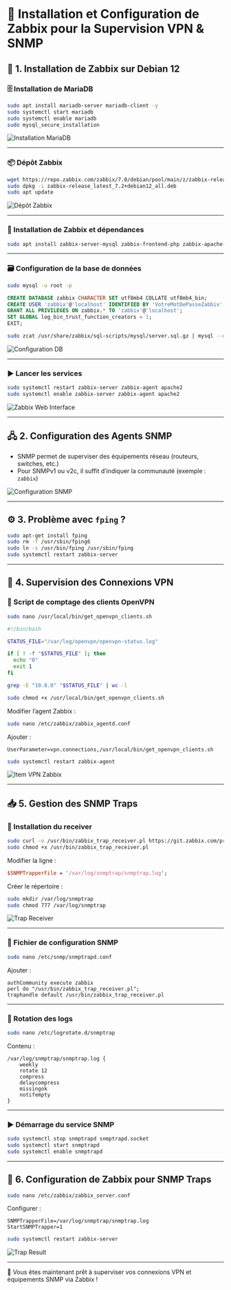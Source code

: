 # 📡 Installation et Configuration de Zabbix pour la Supervision VPN & SNMP

## 🔧 1. Installation de Zabbix sur Debian 12

### 🗄️ Installation de MariaDB

```bash
sudo apt install mariadb-server mariadb-client -y
sudo systemctl start mariadb
sudo systemctl enable mariadb
sudo mysql_secure_installation
```

![Installation MariaDB](URL_IMAGE_INSTALL_MARIADB)

---

### 📦 Dépôt Zabbix

```bash
wget https://repo.zabbix.com/zabbix/7.0/debian/pool/main/z/zabbix-release/zabbix-release_latest_7.2+debian12_all.deb
sudo dpkg -i zabbix-release_latest_7.2+debian12_all.deb
sudo apt update
```

![Dépôt Zabbix](URL_IMAGE_DEPOT_ZABBIX)

---

### 🚀 Installation de Zabbix et dépendances

```bash
sudo apt install zabbix-server-mysql zabbix-frontend-php zabbix-apache-conf zabbix-sql-scripts zabbix-agent
```

---

### 🗃️ Configuration de la base de données

```bash
sudo mysql -u root -p
```

```sql
CREATE DATABASE zabbix CHARACTER SET utf8mb4 COLLATE utf8mb4_bin;
CREATE USER 'zabbix'@'localhost' IDENTIFIED BY 'VotreMotDePasseZabbix';
GRANT ALL PRIVILEGES ON zabbix.* TO 'zabbix'@'localhost';
SET GLOBAL log_bin_trust_function_creators = 1;
EXIT;
```

```bash
sudo zcat /usr/share/zabbix/sql-scripts/mysql/server.sql.gz | mysql --default-character-set=utf8mb4 -uzabbix -p zabbix
```

![Configuration DB](https://raw.githubusercontent.com/Erwanbrt/Orleans/refs/heads/main/docs/images/zabbix2.png)

---

### ▶️ Lancer les services

```bash
sudo systemctl restart zabbix-server zabbix-agent apache2
sudo systemctl enable zabbix-server zabbix-agent apache2
```

![Zabbix Web Interface](https://raw.githubusercontent.com/Erwanbrt/Orleans/refs/heads/main/docs/images/zabbix3.png)

---

## 🖧 2. Configuration des Agents SNMP

- SNMP permet de superviser des équipements réseau (routeurs, switches, etc.)
- Pour SNMPv1 ou v2c, il suffit d’indiquer la communauté (exemple : `zabbix`)

![Configuration SNMP](https://raw.githubusercontent.com/Erwanbrt/Orleans/refs/heads/main/docs/images/zabbix4.png)

---

## ⚙️ 3. Problème avec `fping` ?

```bash
sudo apt-get install fping
sudo rm -f /usr/sbin/fping6
sudo ln -s /usr/bin/fping /usr/sbin/fping
sudo systemctl restart zabbix-server
```

---

## 🔐 4. Supervision des Connexions VPN

### 📜 Script de comptage des clients OpenVPN

```bash
sudo nano /usr/local/bin/get_openvpn_clients.sh
```

```bash
#!/bin/bash

STATUS_FILE="/var/log/openvpn/openvpn-status.log"

if [ ! -f "$STATUS_FILE" ]; then
  echo "0"
  exit 1
fi

grep -E "10.8.0" "$STATUS_FILE" | wc -l
```

```bash
sudo chmod +x /usr/local/bin/get_openvpn_clients.sh
```

Modifier l’agent Zabbix :

```bash
sudo nano /etc/zabbix/zabbix_agentd.conf
```

Ajouter :

```
UserParameter=vpn.connections,/usr/local/bin/get_openvpn_clients.sh
```

```bash
sudo systemctl restart zabbix-agent
```

![Item VPN Zabbix](https://raw.githubusercontent.com/Erwanbrt/Orleans/refs/heads/main/docs/images/zabbix4.png)

---

## 📥 5. Gestion des SNMP Traps

### 📂 Installation du receiver

```bash
sudo curl -o /usr/bin/zabbix_trap_receiver.pl https://git.zabbix.com/projects/ZBX/repos/zabbix/raw/misc/snmptrap/zabbix_trap_receiver.pl
sudo chmod +x /usr/bin/zabbix_trap_receiver.pl
```

Modifier la ligne :

```perl
$SNMPTrapperFile = '/var/log/snmptrap/snmptrap.log';
```

Créer le répertoire :

```bash
sudo mkdir /var/log/snmptrap
sudo chmod 777 /var/log/snmptrap
```

![Trap Receiver](https://raw.githubusercontent.com/Erwanbrt/Orleans/refs/heads/main/docs/images/zabbix6.png)

---

### 📜 Fichier de configuration SNMP

```bash
sudo nano /etc/snmp/snmptrapd.conf
```

Ajouter :

```
authCommunity execute zabbix
perl do "/usr/bin/zabbix_trap_receiver.pl";
traphandle default /usr/bin/zabbix_trap_receiver.pl
```

---

### 🔁 Rotation des logs

```bash
sudo nano /etc/logrotate.d/snmptrap
```

Contenu :

```
/var/log/snmptrap/snmptrap.log {
    weekly
    rotate 12
    compress
    delaycompress
    missingok
    notifempty
}
```

---

### ▶️ Démarrage du service SNMP

```bash
sudo systemctl stop snmptrapd snmptrapd.socket
sudo systemctl start snmptrapd
sudo systemctl enable snmptrapd
```

---

## 🧩 6. Configuration de Zabbix pour SNMP Traps

```bash
sudo nano /etc/zabbix/zabbix_server.conf
```

Configurer :

```
SNMPTrapperFile=/var/log/snmptrap/snmptrap.log
StartSNMPTrapper=1
```

```bash
sudo systemctl restart zabbix-server
```

![Trap Result](https://raw.githubusercontent.com/Erwanbrt/Orleans/refs/heads/main/docs/images/zabbix7.png)

---

🎉 Vous êtes maintenant prêt à superviser vos connexions VPN et équipements SNMP via Zabbix !


